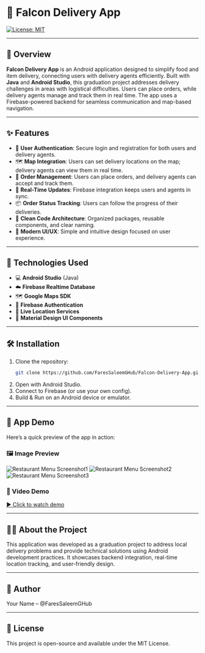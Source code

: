 # 🛵 Falcon Delivery App
[![License: MIT](https://img.shields.io/badge/License-MIT-yellow.svg)](LICENSE)

---

## 📱 Overview

**Falcon Delivery App** is an Android application designed to simplify food and item delivery, connecting users with delivery agents efficiently. Built with **Java** and **Android Studio**, this graduation project addresses delivery challenges in areas with logistical difficulties.
Users can place orders, while delivery agents manage and track them in real time. The app uses a Firebase-powered backend for seamless communication and map-based navigation.

---

## ✨ Features

- 🔐 **User Authentication**: Secure login and registration for both users and delivery agents.
- 🗺️ **Map Integration**: Users can set delivery locations on the map; delivery agents can view them in real time.
- 🚚 **Order Management**: Users can place orders, and delivery agents can accept and track them.
- 🔄 **Real-Time Updates**: Firebase integration keeps users and agents in sync.
- 📦 **Order Status Tracking**: Users can follow the progress of their deliveries.
- 📁 **Clean Code Architecture**: Organized packages, reusable components, and clear naming.
- 📸 **Modern UI/UX**: Simple and intuitive design focused on user experience.

---

## 🔧 Technologies Used
- 💻 **Android Studio** (Java)
- ☁️ **Firebase Realtime Database**
- 🗺️ **Google Maps SDK**
- 🔐 **Firebase Authentication**
- 🧭 **Live Location Services**
- 🎨 **Material Design UI Components**

---

## 🛠️ Installation

1. Clone the repository:
   ```bash
   git clone https://github.com/FaresSaleemGHub/Falcon-Delivery-App.git
2. Open with Android Studio.
3. Connect to Firebase (or use your own config).
4. Build & Run on an Android device or emulator.

---

## 📱 App Demo
Here’s a quick preview of the app in action:
### 🖼️ Image Preview
![Restaurant Menu Screenshot1](assets/demo.jpeg)
![Restaurant Menu Screenshot2](assets/demo3.jpeg)
![Restaurant Menu Screenshot3](assets/demo2.jpeg)

### 🎥 Video Demo
[▶️ Click to watch demo](https://www.youtube.com/playlist?list=PLWqURIX0Cj4I8uG2kj1EyXeI3zCTjEZdh)

---

## 🧑‍🎓 About the Project
This application was developed as a graduation project to address local delivery problems and provide technical solutions using Android development practices. It showcases backend integration, real-time location tracking, and user-friendly design.

---

## 👤 Author
Your Name – @FaresSaleemGHub

---

## 📜 License
This project is open-source and available under the MIT License.

